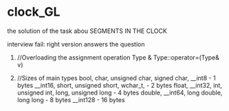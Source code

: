 # clock_GL
the solution of the task abou SEGMENTS IN THE CLOCK

interview fail:
right version answers the question

1) //Overloading the assignment operation
Type & Type::operator=(Type& v)

2) //Sizes of main types
bool, char, unsigned char, signed char, __int8 - 1 bytes
__int16, short, unsigned short, wchar_t, - 2 bytes
float, __int32, int, unsigned int, long, unsigned long - 4 bytes
double, __int64, long double, long long - 8 bytes
__int128                                        - 16 bytes



